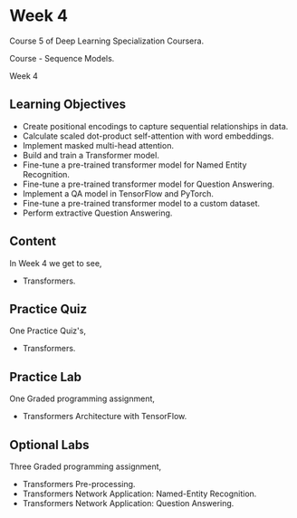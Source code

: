 # Week 4

Course 5 of Deep Learning Specialization Coursera.

Course - Sequence Models.

Week 4
 
## Learning Objectives

* Create positional encodings to capture sequential relationships in data.
* Calculate scaled dot-product self-attention with word embeddings.
* Implement masked multi-head attention.
* Build and train a Transformer model.
* Fine-tune a pre-trained transformer model for Named Entity Recognition.
* Fine-tune a pre-trained transformer model for Question Answering.
* Implement a QA model in TensorFlow and PyTorch.
* Fine-tune a pre-trained transformer model to a custom dataset.
* Perform extractive Question Answering.

## Content

In Week 4 we get to see,
 
* Transformers.

## Practice Quiz

One Practice Quiz's,

* Transformers.

## Practice Lab

One Graded programming assignment,

* Transformers Architecture with TensorFlow.

## Optional Labs

Three Graded programming assignment,

* Transformers Pre-processing.
* Transformers Network Application: Named-Entity Recognition.
* Transformers Network Application: Question Answering.
